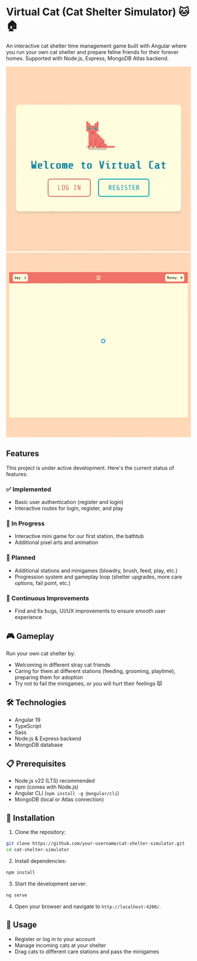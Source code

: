 # Virtual Cat (Cat Shelter Simulator) 🐱🏠

An interactive cat shelter time management game built with Angular where you run your own cat shelter and prepare feline friends for their forever homes. Supported with Node.js, Express, MongoDB Atlas backend.

![Welcome screen](showcase/welcome.gif)
![Gameplay](showcase/gameplay.gif)

## Features

This project is under active development. Here's the current status of features:

### ✅ Implemented

- Basic user authentication (register and login)
- Interactive routes for login, register, and play

### 🚧 In Progress

- Interactive mini game for our first station, the bathtub
- Additional pixel arts and animation

### 📅 Planned

- Additional stations and minigames (blowdry, brush, feed, play, etc.)
- Progression system and gameplay loop (shelter upgrades, more care options, fail point, etc.)

### 🔄 Continuous Improvements

- Find and fix bugs, UI/UX improvements to ensure smooth user experience

## 🎮 Gameplay

Run your own cat shelter by:

- Welcoming in different stray cat friends
- Caring for them at different stations (feeding, grooming, playtime), preparing them for adoption
- Try not to fail the minigames, or you will hurt their feelings 😾

## 🛠️ Technologies

- Angular 19
- TypeScript
- Sass
- Node.js & Express backend
- MongoDB database

## 📋 Prerequisites

- Node.js v22 (LTS) recommended
- npm (comes with Node.js)
- Angular CLI (`npm install -g @angular/cli`)
- MongoDB (local or Atlas connection)

## 🔧 Installation

1. Clone the repository:

```bash
git clone https://github.com/your-username/cat-shelter-simulator.git
cd cat-shelter-simulator
```

2. Install dependencies:

```bash
npm install
```

3. Start the development server:

```bash
ng serve
```

4. Open your browser and navigate to `http://localhost:4200/`.

## 📖 Usage

- Register or log in to your account
- Manage incoming cats at your shelter
- Drag cats to different care stations and pass the minigames
